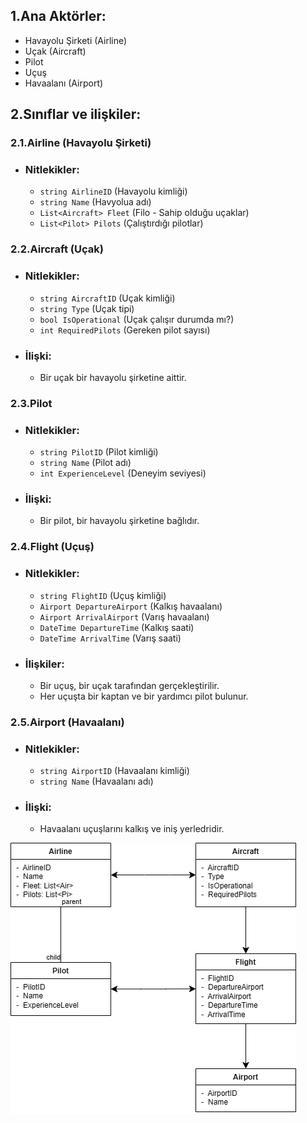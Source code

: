 ## 1.Ana Aktörler:
 - Havayolu Şirketi (Airline)
 - Uçak (Aircraft)
 - Pilot
 - Uçuş
 - Havaalanı (Airport)
## 2.Sınıflar ve ilişkiler:
### 2.1.Airline (Havayolu Şirketi)
 - ### Nitlekikler:
    - `string AirlineID` (Havayolu kimliği)
    - `string Name` (Havyolua adı)
    - `List<Aircraft> Fleet` (Filo - Sahip olduğu uçaklar)
    - `List<Pilot> Pilots` (Çalıştırdığı pilotlar)
### 2.2.Aircraft (Uçak)
 - ### Nitlekikler:
    - `string AircraftID` (Uçak kimliği)
    - `string Type` (Uçak tipi)
    - `bool IsOperational` (Uçak çalışır durumda mı?)
    - `int RequiredPilots` (Gereken pilot sayısı)
 - ### İlişki:
    - Bir uçak bir havayolu şirketine aittir.
### 2.3.Pilot
 - ### Nitlekikler:
    - `string PilotID` (Pilot kimliği)
    - `string Name` (Pilot adı)
    - `int ExperienceLevel` (Deneyim seviyesi)
 - ### İlişki:
    - Bir pilot, bir havayolu şirketine bağlıdır.
### 2.4.Flight (Uçuş)
 - ### Nitlekikler:
    - `string FlightID` (Uçuş kimliği)
    - `Airport DepartureAirport` (Kalkış havaalanı)
    - `Airport ArrivalAirport` (Varış havaalanı)
    - `DateTime DepartureTime` (Kalkış saati)
    - `DateTime ArrivalTime` (Varış saati)
 - ### İlişkiler:
    - Bir uçuş, bir uçak tarafından gerçekleştirilir.
    - Her uçuşta bir kaptan ve bir yardımcı pilot bulunur.
### 2.5.Airport (Havaalanı)
 - ### Nitlekikler:
    - `string AirportID` (Havaalanı kimliği)
    - `string Name` (Havaalanı adı)
 -  ### İlişki:
    - Havaalanı uçuşlarını kalkış ve iniş yerledridir.

![Sınıf Diyragramı:](sinifDiyagrami.png) 
